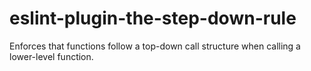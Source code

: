 # eslint-plugin-the-step-down-rule
Enforces that functions follow a top-down call structure when calling a lower-level function.
